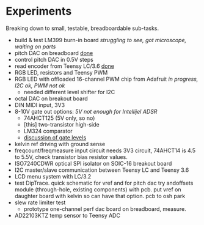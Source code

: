 # Experiments

Breaking down to small, testable, breadboardable sub-tasks.

- build & test LM399 burn-in board *struggling to see, got microscope, waiting on parts*
- pitch DAC on breadboard [done](code/)
- control pitch DAC in 0.5V steps
- read encoder from Teensy LC/3.6 [done](code/EncoderTest/EncoderTest.ino)
- RGB LED, resistors and Teensy PWM
- RGB LED with offloaded 16-channel PWM chip from Adafruit *in progress, I2C ok, PWM not ok*
    - needed different level shifter for I2C
- octal DAC on breakout board
- DIN MIDI input, 3V3
- 8-10V gate out options: *5V not enough for Intellijel ADSR*
    - 74AHCT125 (5V only, so no)
    - [this] two-transistor high-side
    - LM324 comparator
    - [discussion of gate levels](https://www.muffwiggler.com/forum/viewtopic.php?p=468009&sid=1596d8bf763b7e4b2635537f46b4323f)
- kelvin ref driving with ground sense
- freqcount/freqmeasure input circuit
    needs 3V3 circuit, 74AHCT14 is 4.5 to 5.5V, check transistor bias resistor values.
- ISO7240CDWR optical SPI isolator on SOIC-16 breakout board
- I2C master/slave communication between Teensy LC and Teensy 3.6
- LCD menu system with LC/3.2
- test DipTrace.
    quick schematic for vref
    and for pitch dac
    try andoffsets module (through-hole, existing components) with pcb.
        put vref on daughter board with kelvin so can have that option.
    pcb to osh park
- slew rate limiter test
    - prototype one-channel perf dac board on breadboard, measure.
- AD22103KTZ temp sensor to Teensy ADC



